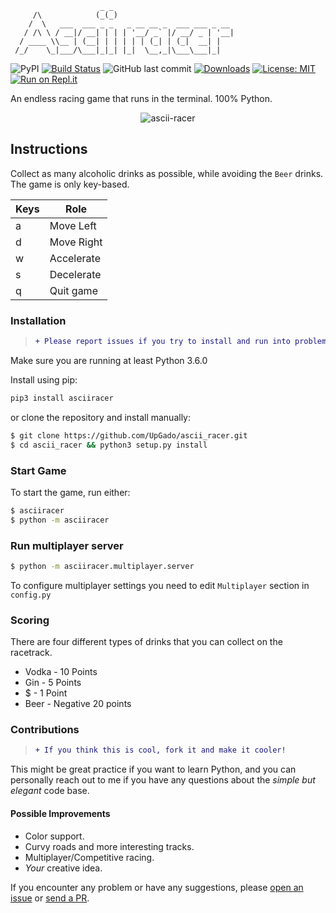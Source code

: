 ```
                    _ _                           
     /\            (_(_)                          
    /  \   ___  ___ _ _   _ __ __ _  ___ ___ _ __ 
   / /\ \ / __|/ __| | | | '__/ _` |/ __/ _ | '__|
  / ____ \\__ | (__| | | | | | (_| | (_|  __| |   
 /_/    \_|___/\___|_|_| |_|  \__,_|\___\___|_|   
```                                              
                                                  



![PyPI](https://img.shields.io/pypi/v/asciiracer?color=success&label=pypi%20package)
[![Build Status](https://travis-ci.com/UpGado/ascii_racer.svg?branch=master)](https://travis-ci.com/UpGado/ascii_racer)
![GitHub last commit](https://img.shields.io/github/last-commit/UpGado/ascii_racer)
[![Downloads](https://pepy.tech/badge/asciiracer)](https://pepy.tech/project/asciiracer)
[![License: MIT](https://img.shields.io/badge/License-MIT-blue.svg)](https://opensource.org/licenses/MIT)
[![Run on Repl.it](https://repl.it/badge/github/UpGado/ascii_racer)](https://repl.it/github/UpGado/ascii_racer)

An endless racing game that runs in the terminal. 100% Python.

<p align="center"><img src="https://raw.githubusercontent.com/UpGado/ascii_racer/master/docs/gameplay.gif" alt="ascii-racer"/></p>

## Instructions

Collect as many alcoholic drinks as possible, while avoiding the `Beer` drinks. The game is only key-based.

| Keys | Role        |
|------|-------------|
| a    | Move Left   |
| d    | Move Right  |
| w    | Accelerate  |
| s    |  Decelerate |
| q    |  Quit game  |

### Installation

> ```diff
> + Please report issues if you try to install and run into problems!
> ```

Make sure you are running at least Python 3.6.0

Install using pip:
```bash
pip3 install asciiracer
```
or clone the repository and install manually:

```bash
$ git clone https://github.com/UpGado/ascii_racer.git
$ cd ascii_racer && python3 setup.py install
```

### Start Game
To start the game, run either:
```bash
$ asciiracer
$ python -m asciiracer
```

### Run multiplayer server
```bash
$ python -m asciiracer.multiplayer.server
```

To configure multiplayer settings you need to edit `Multiplayer` section
in `config.py`


### Scoring
There are four different types of drinks that you can collect on the racetrack. 
* Vodka - 10 Points
* Gin - 5 Points
* $ - 1 Point
* Beer - Negative 20 points

### Contributions

> ```diff
> + If you think this is cool, fork it and make it cooler!
> ```

This might be great practice if you want to learn Python, and you can personally reach out to me if you have any questions about the *simple but elegant* code base.

#### Possible Improvements

- Color support.
- Curvy roads and more interesting tracks.
- Multiplayer/Competitive racing.
- *Your* creative idea.

If you encounter any problem or have any suggestions, please [open an issue](https://github.com/UpGado/ascii_racer/issues/new) or [send a PR](https://github.com/UpGado/ascii_racer/pulls).
